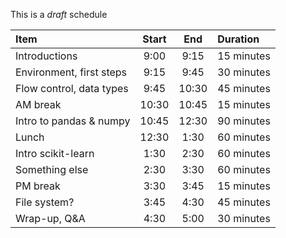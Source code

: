 This is a _draft_ schedule

| Item | Start | End | Duration |
|:------|:-----:|:-----:|:----------|
| Introductions | 9:00 | 9:15 | 15 minutes |
| Environment, first steps | 9:15 | 9:45 | 30 minutes |
| Flow control, data types | 9:45 | 10:30 | 45 minutes |
| AM break | 10:30 | 10:45 | 15 minutes |
| Intro to pandas & numpy | 10:45 | 12:30  | 90 minutes |
| Lunch | 12:30 | 1:30 | 60 minutes
| Intro scikit-learn | 1:30 | 2:30   | 60 minutes |
| Something else | 2:30 | 3:30 | 60 minutes |
| PM break | 3:30 | 3:45 | 15 minutes |
| File system? | 3:45 | 4:30 | 45 minutes |
| Wrap-up, Q&A | 4:30 | 5:00 | 30 minutes |
